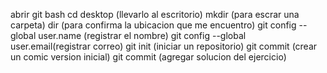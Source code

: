  abrir git bash
 cd desktop  (llevarlo al escritorio)
 mkdir (para escrar una carpeta)
 dir (para confirma la ubicacion que me encuentro)
 git config --global user.name (registrar el nombre)
 git config --global user.email(registrar correo)
 git init (iniciar un repositorio)
 git commit (crear un comic version inicial)
 git commit (agregar solucion del ejercicio)
